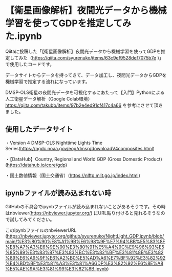 # 【衛星画像解析】夜間光データから機械学習を使ってGDPを推定してみた.ipynb

Qiitaに投稿した「【衛星画像解析】夜間光データから機械学習を使ってGDPを推定してみた（https://qiita.com/syurenuko/items/63c9ef9528def7075b7e )」で使用したコードです。

データサイトからデータを持ってきて、データ加工し、夜間光データからGDPを機械学習で推定する流れになっています。

DMSP-OLS衛星の夜間光データを可視化するにあたって【入門】Pythonによる人工衛星データ解析（Google Colab環境）https://qiita.com/takubb/items/97b2e4ed91cf417c4a66 を参考にさせて頂きました。

## 使用したデータサイト

・Version 4 DMSP-OLS Nighttime Lights Time Series(https://ngdc.noaa.gov/eog/dmsp/downloadV4composites.html)

・【DataHub】Country, Regional and World GDP (Gross Domestic Product)(https://datahub.io/core/gdp)

・国土数値情報（国土交通省）(https://nlftp.mlit.go.jp/index.html)

## ipynbファイルが読み込まれない時
GitHubの不具合でipynbファイルが読み込まれないことがあるそうです。その時はnbviewer(https://nbviewer.jupyter.org/) にURL貼り付けると見れるそうなので試してみてください。

このipynbファイルのnbviewerURL (https://nbviewer.jupyter.org/github/syurenuko/NightLight_GDP.ipynb/blob/main/%E3%80%90%E8%A1%9B%E6%98%9F%E7%94%BB%E5%83%8F%E8%A7%A3%E6%9E%90%E3%80%91%E5%A4%9C%E9%96%93%E5%85%89%E3%83%87%E3%83%BC%E3%82%BF%E3%81%8B%E3%82%89%E6%A9%9F%E6%A2%B0%E5%AD%A6%E7%BF%92%E3%82%92%E4%BD%BF%E3%81%A3%E3%81%A6GDP%E3%82%92%E6%8E%A8%E5%AE%9A%E3%81%99%E3%82%8B.ipynb)
